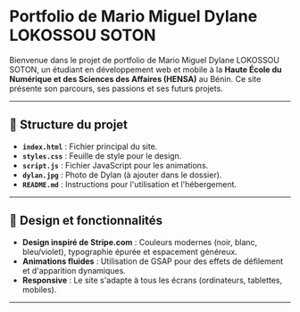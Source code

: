 # Portfolio de Mario Miguel Dylane LOKOSSOU SOTON

Bienvenue dans le projet de portfolio de Mario Miguel Dylane LOKOSSOU SOTON, un étudiant en développement web et mobile à la **Haute École du Numérique et des Sciences des Affaires (HENSA)** au Bénin. Ce site présente son parcours, ses passions et ses futurs projets.

---

## 📂 Structure du projet

- **`index.html`** : Fichier principal du site.
- **`styles.css`** : Feuille de style pour le design.
- **`script.js`** : Fichier JavaScript pour les animations.
- **`dylan.jpg`** : Photo de Dylan (à ajouter dans le dossier).
- **`README.md`** : Instructions pour l'utilisation et l'hébergement.

---

## 🎨 Design et fonctionnalités

- **Design inspiré de Stripe.com** : Couleurs modernes (noir, blanc, bleu/violet), typographie épurée et espacement généreux.
- **Animations fluides** : Utilisation de GSAP pour des effets de défilement et d'apparition dynamiques.
- **Responsive** : Le site s'adapte à tous les écrans (ordinateurs, tablettes, mobiles).

---

